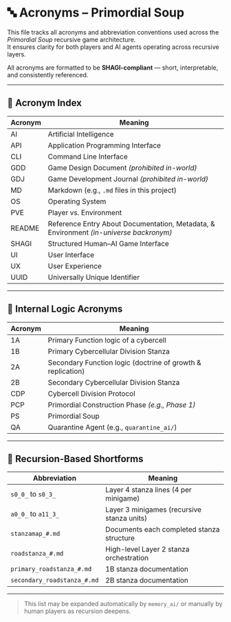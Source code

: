 <!-- Save to: storybook_primordial_soup/acronyms.md -->

# 🔤 Acronyms – Primordial Soup

This file tracks all acronyms and abbreviation conventions used across the *Primordial Soup* recursive game architecture.  
It ensures clarity for both players and AI agents operating across recursive layers.

All acronyms are formatted to be **SHAGI-compliant** — short, interpretable, and consistently referenced.

---

## 📘 Acronym Index

| Acronym | Meaning |
|--------|---------|
| AI | Artificial Intelligence |
| API | Application Programming Interface |
| CLI | Command Line Interface |
| GDD | Game Design Document *(prohibited in-world)* |
| GDJ | Game Development Journal *(prohibited in-world)* |
| MD | Markdown (e.g., `.md` files in this project) |
| OS | Operating System |
| PVE | Player vs. Environment |
| README | Reference Entry About Documentation, Metadata, & Environment *(in-universe backronym)* |
| SHAGI | Structured Human–AI Game Interface |
| UI | User Interface |
| UX | User Experience |
| UUID | Universally Unique Identifier |

---

## 🧬 Internal Logic Acronyms

| Acronym | Meaning |
|--------|---------|
| 1A | Primary Function logic of a cybercell |
| 1B | Primary Cybercellular Division Stanza |
| 2A | Secondary Function logic (doctrine of growth & replication) |
| 2B | Secondary Cybercellular Division Stanza |
| CDP | Cybercell Division Protocol |
| PCP | Primordial Construction Phase *(e.g., Phase 1)* |
| PS | Primordial Soup |
| QA | Quarantine Agent (e.g., `quarantine_ai/`) |

---

## 🔁 Recursion-Based Shortforms

| Abbreviation | Meaning |
|--------------|---------|
| `s0_0_` to `s0_3_` | Layer 4 stanza lines (4 per minigame) |
| `a0_0_` to `a11_3_` | Layer 3 minigames (recursive stanza units) |
| `stanzamap_#.md` | Documents each completed stanza structure |
| `roadstanza_#.md` | High-level Layer 2 stanza orchestration |
| `primary_roadstanza_#.md` | 1B stanza documentation |
| `secondary_roadstanza_#.md` | 2B stanza documentation |

---

> This list may be expanded automatically by `memory_ai/` or manually by human players as recursion deepens.
